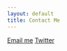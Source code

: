 ```yaml
---
layout: default
title: Contact Me 
---
```

[Email me](https://ieqld7xpcdf.typeform.com/to/tDN48PU7)
[Twitter](https://twitter.com/praisedpern)